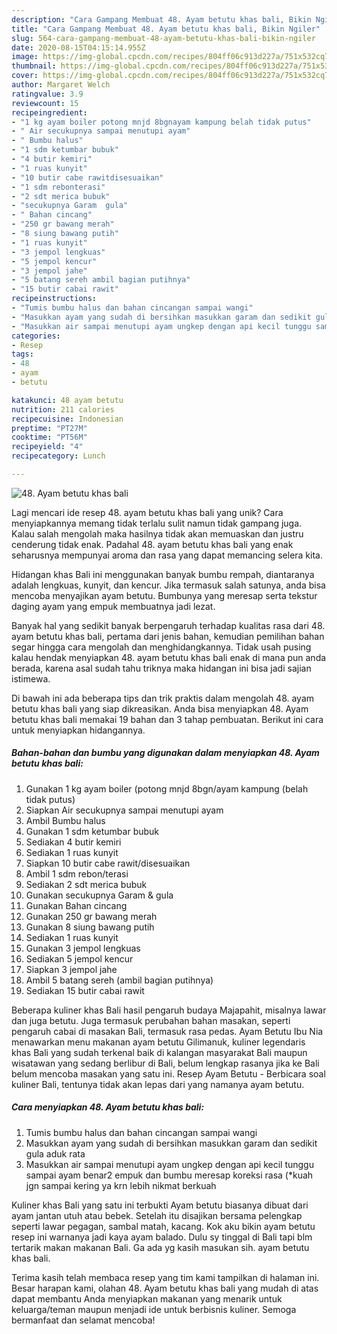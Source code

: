 ```yaml
---
description: "Cara Gampang Membuat 48. Ayam betutu khas bali, Bikin Ngiler"
title: "Cara Gampang Membuat 48. Ayam betutu khas bali, Bikin Ngiler"
slug: 564-cara-gampang-membuat-48-ayam-betutu-khas-bali-bikin-ngiler
date: 2020-08-15T04:15:14.955Z
image: https://img-global.cpcdn.com/recipes/804ff06c913d227a/751x532cq70/48-ayam-betutu-khas-bali-foto-resep-utama.jpg
thumbnail: https://img-global.cpcdn.com/recipes/804ff06c913d227a/751x532cq70/48-ayam-betutu-khas-bali-foto-resep-utama.jpg
cover: https://img-global.cpcdn.com/recipes/804ff06c913d227a/751x532cq70/48-ayam-betutu-khas-bali-foto-resep-utama.jpg
author: Margaret Welch
ratingvalue: 3.9
reviewcount: 15
recipeingredient:
- "1 kg ayam boiler potong mnjd 8bgnayam kampung belah tidak putus"
- " Air secukupnya sampai menutupi ayam"
- " Bumbu halus"
- "1 sdm ketumbar bubuk"
- "4 butir kemiri"
- "1 ruas kunyit"
- "10 butir cabe rawitdisesuaikan"
- "1 sdm rebonterasi"
- "2 sdt merica bubuk"
- "secukupnya Garam  gula"
- " Bahan cincang"
- "250 gr bawang merah"
- "8 siung bawang putih"
- "1 ruas kunyit"
- "3 jempol lengkuas"
- "5 jempol kencur"
- "3 jempol jahe"
- "5 batang sereh ambil bagian putihnya"
- "15 butir cabai rawit"
recipeinstructions:
- "Tumis bumbu halus dan bahan cincangan sampai wangi"
- "Masukkan ayam yang sudah di bersihkan masukkan garam dan sedikit gula aduk rata"
- "Masukkan air sampai menutupi ayam ungkep dengan api kecil tunggu sampai ayam benar2 empuk dan bumbu meresap koreksi rasa (*kuah jgn sampai kering ya krn lebih nikmat berkuah"
categories:
- Resep
tags:
- 48
- ayam
- betutu

katakunci: 48 ayam betutu 
nutrition: 211 calories
recipecuisine: Indonesian
preptime: "PT27M"
cooktime: "PT56M"
recipeyield: "4"
recipecategory: Lunch

---
```



![48. Ayam betutu khas bali](https://img-global.cpcdn.com/recipes/804ff06c913d227a/751x532cq70/48-ayam-betutu-khas-bali-foto-resep-utama.jpg)

Lagi mencari ide resep 48. ayam betutu khas bali yang unik? Cara menyiapkannya memang tidak terlalu sulit namun tidak gampang juga. Kalau salah mengolah maka hasilnya tidak akan memuaskan dan justru cenderung tidak enak. Padahal 48. ayam betutu khas bali yang enak seharusnya mempunyai aroma dan rasa yang dapat memancing selera kita.

Hidangan khas Bali ini menggunakan banyak bumbu rempah, diantaranya adalah lengkuas, kunyit, dan kencur. Jika termasuk salah satunya, anda bisa mencoba menyajikan ayam betutu. Bumbunya yang meresap serta tekstur daging ayam yang empuk membuatnya jadi lezat.

Banyak hal yang sedikit banyak berpengaruh terhadap kualitas rasa dari 48. ayam betutu khas bali, pertama dari jenis bahan, kemudian pemilihan bahan segar hingga cara mengolah dan menghidangkannya. Tidak usah pusing kalau hendak menyiapkan 48. ayam betutu khas bali enak di mana pun anda berada, karena asal sudah tahu triknya maka hidangan ini bisa jadi sajian istimewa.


Di bawah ini ada beberapa tips dan trik praktis dalam mengolah 48. ayam betutu khas bali yang siap dikreasikan. Anda bisa menyiapkan 48. Ayam betutu khas bali memakai 19 bahan dan 3 tahap pembuatan. Berikut ini cara untuk menyiapkan hidangannya.

<!--inarticleads1-->

##### Bahan-bahan dan bumbu yang digunakan dalam menyiapkan 48. Ayam betutu khas bali:

1. Gunakan 1 kg ayam boiler (potong mnjd 8bgn/ayam kampung (belah tidak putus)
1. Siapkan  Air secukupnya sampai menutupi ayam
1. Ambil  Bumbu halus
1. Gunakan 1 sdm ketumbar bubuk
1. Sediakan 4 butir kemiri
1. Sediakan 1 ruas kunyit
1. Siapkan 10 butir cabe rawit/disesuaikan
1. Ambil 1 sdm rebon/terasi
1. Sediakan 2 sdt merica bubuk
1. Gunakan secukupnya Garam &amp; gula
1. Gunakan  Bahan cincang
1. Gunakan 250 gr bawang merah
1. Gunakan 8 siung bawang putih
1. Sediakan 1 ruas kunyit
1. Gunakan 3 jempol lengkuas
1. Sediakan 5 jempol kencur
1. Siapkan 3 jempol jahe
1. Ambil 5 batang sereh (ambil bagian putihnya)
1. Sediakan 15 butir cabai rawit


Beberapa kuliner khas Bali hasil pengaruh budaya Majapahit, misalnya lawar dan juga betutu. Juga termasuk perubahan bahan masakan, seperti pengaruh cabai di masakan Bali, termasuk rasa pedas. Ayam Betutu Ibu Nia menawarkan menu makanan ayam betutu Gilimanuk, kuliner legendaris khas Bali yang sudah terkenal baik di kalangan masyarakat Bali maupun wisatawan yang sedang berlibur di Bali, belum lengkap rasanya jika ke Bali belum mencoba masakan yang satu ini. Resep Ayam Betutu - Berbicara soal kuliner Bali, tentunya tidak akan lepas dari yang namanya ayam betutu. 

<!--inarticleads2-->

##### Cara menyiapkan 48. Ayam betutu khas bali:

1. Tumis bumbu halus dan bahan cincangan sampai wangi
1. Masukkan ayam yang sudah di bersihkan masukkan garam dan sedikit gula aduk rata
1. Masukkan air sampai menutupi ayam ungkep dengan api kecil tunggu sampai ayam benar2 empuk dan bumbu meresap koreksi rasa (*kuah jgn sampai kering ya krn lebih nikmat berkuah


Kuliner khas Bali yang satu ini terbukti Ayam betutu biasanya dibuat dari ayam jantan utuh atau bebek. Setelah itu disajikan bersama pelengkap seperti lawar pegagan, sambal matah, kacang. Kok aku bikin ayam betutu resep ini warnanya jadi kaya ayam balado. Dulu sy tinggal di Bali tapi blm tertarik makan makanan Bali. Ga ada yg kasih masukan sih. ayam betutu khas bali. 

Terima kasih telah membaca resep yang tim kami tampilkan di halaman ini. Besar harapan kami, olahan 48. Ayam betutu khas bali yang mudah di atas dapat membantu Anda menyiapkan makanan yang menarik untuk keluarga/teman maupun menjadi ide untuk berbisnis kuliner. Semoga bermanfaat dan selamat mencoba!

